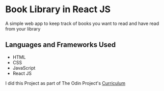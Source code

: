 # Book Library in React JS

A simple web app to keep track of books you want to read and have read from your library

## Languages and Frameworks Used

* HTML
* CSS
* JavaScript
* React JS

I did this Project as part of The Odin Project's [Curriculum](https://www.theodinproject.com/courses/javascript/lessons/frameworks)